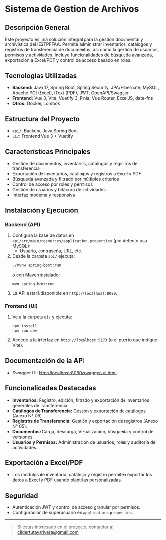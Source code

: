 # Sistema de Gestion de Archivos

## Descripción General

Este proyecto es una solución integral para la gestión documental y archivística del IESTPFFAA. Permite administrar inventarios, catálogos y registros de transferencia de documentos, así como la gestión de usuarios, permisos y actividades. Incluye funcionalidades de búsqueda avanzada, exportación a Excel/PDF y control de acceso basado en roles.

## Tecnologías Utilizadas

- **Backend:** Java 17, Spring Boot, Spring Security, JPA/Hibernate, MySQL, Apache POI (Excel), iText (PDF), JWT, OpenAPI/Swagger
- **Frontend:** Vue 3, Vite, Vuetify 3, Pinia, Vue Router, ExcelJS, date-fns
- **Otros:** Docker,  Lombok

## Estructura del Proyecto

- `api/`: Backend Java Spring Boot
- `ui/`: Frontend Vue 3 + Vuetify

## Características Principales

- Gestión de documentos, inventarios, catálogos y registros de transferencia
- Exportación de inventarios, catálogos y registros a Excel y PDF
- Búsqueda avanzada y filtrado por múltiples criterios
- Control de acceso por roles y permisos
- Gestión de usuarios y bitácora de actividades
- Interfaz moderna y responsiva

## Instalación y Ejecución

### Backend (API)

1. Configura la base de datos en `api/src/main/resources/application.properties` (por defecto usa MySQL):
   - Usuario, contraseña, URL, etc.
2. Desde la carpeta `api/` ejecuta:
   ```bash
   ./mvnw spring-boot:run
   ```
   o con Maven instalado:
   ```bash
   mvn spring-boot:run
   ```
3. La API estará disponible en `http://localhost:8080`.

### Frontend (UI)

1. Ve a la carpeta `ui/` y ejecuta:
   ```bash
   npm install
   npm run dev
   ```
2. Accede a la interfaz en `http://localhost:5173` (o el puerto que indique Vite).

## Documentación de la API

- Swagger UI: [http://localhost:8080/swagger-ui.html](http://localhost:8080/swagger-ui.html)

## Funcionalidades Destacadas

- **Inventarios:** Registro, edición, filtrado y exportación de inventarios generales de transferencia.
- **Catálogos de Transferencia:** Gestión y exportación de catálogos (Anexo N° 06).
- **Registros de Transferencia:** Gestión y exportación de registros (Anexo N° 05).
- **Documentos:** Carga, descarga, Vizualizacion, búsqueda y control de versiones.
- **Usuarios y Permisos:** Administración de usuarios, roles y auditoría de actividades.

## Exportación a Excel/PDF

- Los módulos de inventario, catálogo y registro permiten exportar los datos a Excel y PDF usando plantillas personalizadas.

## Seguridad

- Autenticación JWT y control de acceso granular por permisos.
- Configuración de superusuario en `application.properties`.

---

> Si estas interesado en el proyecto, contactar a: clidertutayarivera@gmail.com
